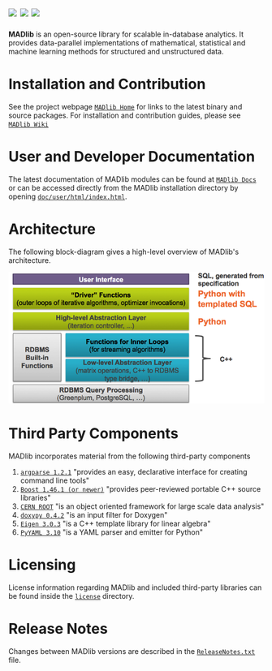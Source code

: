![](http://madlib.net/images/magnetic-icon.png) ![](http://madlib.net/images/agile-icon.png) ![](http://madlib.net/images/deep-icon.png) 
=================================================
**MADlib** is an open-source library for scalable in-database analytics. 
It provides data-parallel implementations of mathematical, statistical and machine learning methods for structured and unstructured data.

Installation and Contribution
==============================
See the project webpage  [`MADlib Home`](http://madlib.net) for links to the latest binary and source packages.
For installation and contribution guides, please see [`MADlib Wiki`](https://github.com/madlib/madlib/wiki)

User and Developer Documentation
==================================
The latest documentation of MADlib modules can be found at [`MADlib Docs`](http://doc.madlib.net) or can be accessed directly from the MADlib installation directory by opening
[`doc/user/html/index.html`](doc/user/html/index.html).


Architecture
=============

The following block-diagram gives a high-level overview of MADlib's architecture.


![MADlib Architecture](/doc/imgs/architecture.png)


Third Party Components
======================
MADlib incorporates material from the following third-party components

1. [`argparse 1.2.1`](http://code.google.com/p/argparse/) "provides an easy, declarative interface for creating command line tools"
2. [`Boost 1.46.1 (or newer)`](http://www.boost.org/) "provides peer-reviewed portable C++ source libraries"
3. [`CERN ROOT`](http://root.cern.ch/) "is an object oriented framework for large scale data analysis"
4. [`doxypy 0.4.2`](http://code.foosel.org/doxypy) "is an input filter for Doxygen"
5. [`Eigen 3.0.3`](http://eigen.tuxfamily.org/index.php?title=Main_Page) "is a C++ template library for linear algebra"
6. [`PyYAML 3.10`](http://pyyaml.org/wiki/PyYAML) "is a YAML parser and emitter for Python"

Licensing
==========
License information regarding MADlib and included third-party libraries can be  found inside the [`license`](/license) directory.


Release Notes
=============
Changes between MADlib versions are described in the [`ReleaseNotes.txt`](/ReleaseNotes.txt) file.
